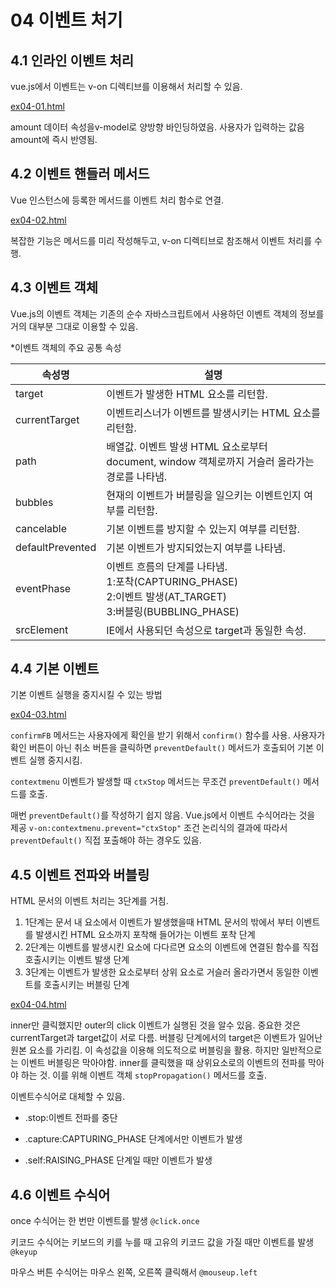 # 04  이벤트 처기

## 4.1 인라인 이벤트 처리

vue.js에서 이벤트는 v-on 디렉티브를 이용해서 처리할 수 있음.

[ex04-01.html](https://cho-i.github.io/Vue-Quick-Start/03/ex04-01.html)

amount 데이터 속성을v-model로 양방향 바인딩하였음. 사용자가 입력하는 값음 amount에 즉시 반영됨.

## 4.2 이벤트 핸들러 메서드

Vue 인스턴스에 등록한 메서드를 이벤트 처리 함수로 연결.

[ex04-02.html](https://cho-i.github.io/Vue-Quick-Start/03/ex04-02.html)

복잡한 기능은 메서드를 미리 작성해두고, v-on 디렉티브로 참조해서 이벤트 처리를 수행.

## 4.3 이벤트 객체

Vue.js의 이벤트 객체는 기존의 순수 자바스크립트에서 사용하던 이벤트 객체의 정보를 거의 대부분 그대로 이용할 수 있음.

*이벤트 객체의 주요 공통 속성

| 속성명           | 설명                                                         |
| ---------------- | ------------------------------------------------------------ |
| target           | 이벤트가 발생한 HTML 요소를 리턴함.                          |
| currentTarget    | 이벤트리스너가 이벤트를 발생시키는 HTML 요소를 리턴함.       |
| path             | 배열값. 이벤트 발생 HTML 요소로부터 document, window 객체로까지 거슬러 올라가는 경로를 나타냄. |
| bubbles          | 현재의 이벤트가 버블링을 일으키는 이벤트인지 여부를 리턴함.  |
| cancelable       | 기본 이벤트를 방지할 수 있는지 여부를 리턴함.                |
| defaultPrevented | 기본 이벤트가 방지되었는지 여부를 나타냄.                    |
| eventPhase       | 이벤트 흐름의 단계를 나타냄.<br />1:포착(CAPTURING_PHASE)<br />2:이벤트 발생(AT_TARGET)<br />3:버블링(BUBBLING_PHASE) |
| srcElement       | IE에서 사용되던 속성으로 target과 동일한 속성.               |

## 4.4 기본 이벤트

기본 이벤트 실행을 중지시킬 수 있는 방법

[ex04-03.html](https://cho-i.github.io/Vue-Quick-Start/03/ex04-03.html)

`confirmFB` 메서드는 사용자에게 확인을 받기 위해서 `confirm()` 함수를 사용. 사용자가 확인 버튼이 아닌 취소 버튼을 클릭하면 `preventDefault()` 메서드가 호출되어 기본 이벤트 실행 중지시킴.

`contextmenu` 이벤트가 발생할 때 `ctxStop` 메서드는 무조건 `preventDefault()` 메서드를 호출.

매번 `preventDefault()`를 작성하기 쉽지 않음. Vue.js에서 이벤트 수식어라는 것을 제공 `v-on:contextmenu.prevent="ctxStop"` 조건 논리식의 결과에 따라서 `preventDefault()` 직접 포출해야 하는 경우도 있음.

## 4.5 이벤트 전파와 버블링

HTML 문서의 이벤트 처리는 3단계를 거침. 

1. 1단계는 문서 내 요소에서 이벤트가 발생했을때 HTML 문서의 밖에서 부터 이벤트를 발생시킨 HTML 요소까지 포착해 들어가는 이벤트 포착 단계
2. 2단계는 이벤트를 발생시킨 요소에 다다르면 요소의 이벤트에 연결된 함수를 직접 호출시키는 이벤트 발생 단계
3. 3단계는 이벤트가 발생한 요소로부터 상위 요소로 거슬러 올라가면서 동일한 이벤트를 호출시키는 버블링 단계

[ex04-04.html](https://cho-i.github.io/Vue-Quick-Start/03/ex04-04.html)

inner만 클릭했지만 outer의 click 이벤트가 실행된 것을 알수 있음. 중요한 것은 currentTarget과 target값이 서로 다름. 버블링 단계에서의 target은 이벤트가 일어난 원본 요소를 가리킴. 이 속성값을 이용해 의도적으로 버블링을 활용. 하지만 일반적으로는 이벤트 버블링은 막아야함. inner를 클릭했을 때 상위요소로의 이벤트의 전파를 막아야 하는 것. 이를 위해 이벤트 객체 `stopPropagation()` 메서드를 호출.

이벤트수식어로 대체할 수 있음.

- .stop:이벤트 전파를 중단


- .capture:CAPTURING_PHASE 단계에서만 이벤트가 발생


- .self:RAISING_PHASE 단계일 때만 이벤트가 발생

## 4.6 이벤트 수식어

once 수식어는 한 번만 이벤트를 발생 `@click.once`

키코드 수식어는 키보드의 키를 누를 때 고유의 키코드 값을 가질 때만 이벤트를 발생 `@keyup`

마우스 버튼 수식어는 마우스 왼쪽, 오른쪽 클릭해서 `@mouseup.left`